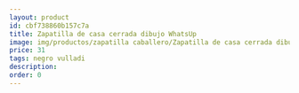 ```yaml
---
layout: product
id: cbf738860b157c7a
title: Zapatilla de casa cerrada dibujo WhatsUp
image: img/productos/zapatilla caballero/Zapatilla de casa cerrada dibujo WhatsUp=31=negro vulladi.webp
price: 31
tags: negro vulladi
description: 
order: 0
---
```

